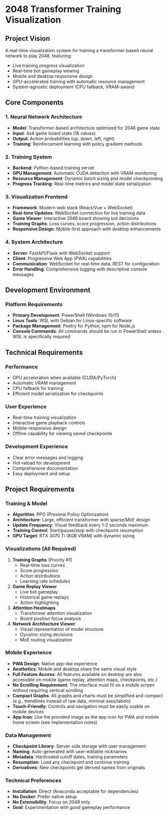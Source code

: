 # 2048 Transformer Training Visualization

## Project Vision
A real-time visualization system for training a transformer-based neural network to play 2048, featuring:
- Live training progress visualization
- Real-time bot gameplay viewing
- Mobile and desktop responsive design
- GPU-accelerated training with automatic resource management
- System-agnostic deployment (CPU fallback, VRAM-aware)

## Core Components

### 1. Neural Network Architecture
- **Model**: Transformer-based architecture optimized for 2048 game state
- **Input**: 4x4 game board state (16 values)
- **Output**: Action probabilities (up, down, left, right)
- **Training**: Reinforcement learning with policy gradient methods

### 2. Training System
- **Backend**: Python-based training server
- **GPU Management**: Automatic CUDA detection with VRAM monitoring
- **Resource Management**: Dynamic batch sizing and model checkpointing
- **Progress Tracking**: Real-time metrics and model state serialization

### 3. Visualization Frontend
- **Framework**: Modern web stack (React/Vue + WebSocket)
- **Real-time Updates**: WebSocket connection for live training data
- **Game Viewer**: Interactive 2048 board showing bot decisions
- **Training Graphs**: Loss curves, score progression, action distributions
- **Responsive Design**: Mobile-first approach with desktop enhancements

### 4. System Architecture
- **Server**: FastAPI/Flask with WebSocket support
- **Client**: Progressive Web App (PWA) capabilities
- **Communication**: WebSocket for real-time data, REST for configuration
- **Error Handling**: Comprehensive logging with descriptive console messages

## Development Environment

### Platform Requirements
- **Primary Development**: PowerShell (Windows 10/11)
- **Linux Tools**: WSL with Debian for Linux-specific software
- **Package Management**: Poetry for Python, npm for Node.js
- **Console Commands**: All commands should be run in PowerShell unless WSL is specifically required

## Technical Requirements

### Performance
- GPU acceleration when available (CUDA/PyTorch)
- Automatic VRAM management
- CPU fallback for training
- Efficient model serialization for checkpoints

### User Experience
- Real-time training visualization
- Interactive game playback controls
- Mobile-responsive design
- Offline capability for viewing saved checkpoints

### Development Experience
- Clear error messages and logging
- Hot-reload for development
- Comprehensive documentation
- Easy deployment and setup

## Project Requirements

### Training & Model
- **Algorithm**: PPO (Proximal Policy Optimization)
- **Architecture**: Large, efficient transformer with sparse/MoE design
- **Update Frequency**: Visual feedback every 1-2 seconds maximum
- **Training Control**: Start/pause/stop with checkpoint resumption
- **GPU Target**: RTX 3070 Ti (8GB VRAM) with dynamic sizing

### Visualizations (All Required)
1. **Training Graphs** (Priority #1)
   - Real-time loss curves
   - Score progression
   - Action distributions
   - Learning rate schedules
2. **Game Replay Viewer**
   - Live bot gameplay
   - Historical game replays
   - Action highlighting
3. **Attention Heatmaps**
   - Transformer attention visualization
   - Board position focus analysis
4. **Network Architecture Viewer**
   - Visual representation of model structure
   - Dynamic sizing decisions
   - MoE routing visualization

### Mobile Experience
- **PWA Design**: Native app-like experience
- **Aesthetics**: Mobile and desktop share the same visual style
- **Full Feature Access**: All features available on desktop are also accessible on mobile (game replay, attention maps, checkpoints, etc.)
- **No Scrolling Requirement**: The interface must fit on a mobile screen without requiring vertical scrolling
- **Compact Graphs**: All graphs and charts must be simplified and compact (e.g., trendlines instead of raw data, minimal axes/labels)
- **Touch-Friendly**: Controls and navigation must be easily usable on mobile devices
- **App Icon**: Use the provided image as the app icon for PWA and mobile home screen (see implementation notes)

### Data Management
- **Checkpoint Library**: Server-side storage with user management
- **Naming**: Auto-generated with user-editable nicknames
- **Metadata**: Hardcoded cutoff dates, training parameters
- **Resumption**: Load any checkpoint and continue training
- **Derivatives**: New checkpoints get derived names from originals

### Technical Preferences
- **Installation**: Direct (Anaconda acceptable for dependencies)
- **No Docker**: Prefer native setup
- **No Extensibility**: Focus on 2048 only
- **Goal**: Experimentation with good gameplay performance 